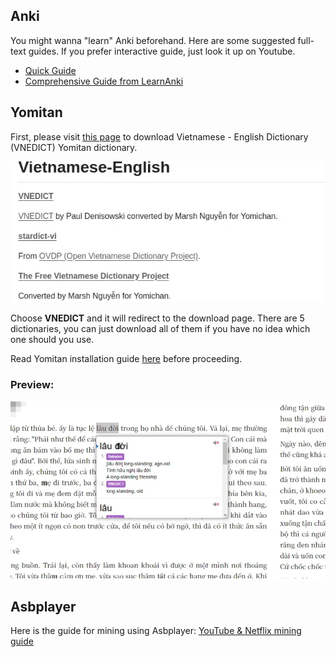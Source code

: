 ## Anki

You might wanna "learn" Anki beforehand. Here are some suggested full-text guides. If you prefer interactive guide, just look it up on Youtube.

- [Quick Guide](https://learnjapanese.moe/routine/#stage-learning-kanji-and-new-words-using-anki-for-the-first-time)
- [Comprehensive Guide from LearnAnki](https://leananki.com/how-to-use-anki-tutorial/)

## Yomitan

First, please visit [this page](https://github.com/MarvNC/yomichan-dictionaries?tab=readme-ov-file#vietnamese-english) to download Vietnamese - English Dictionary (VNEDICT) Yomitan dictionary.

![viet-eng-dictionary](./Image/vie-eng-dictionary.webp)

Choose **VNEDICT** and it will redirect to the download page. There are 5 dictionaries, you can just download all of them if you have no idea which one should you use.

Read Yomitan installation guide [here](https://learnjapanese.moe/yomichan/) before proceeding.

### Preview:
![viet-english-dictionary](./previews/guides/reading/08.webp)

## Asbplayer

Here is the guide for mining using Asbplayer: [YouTube & Netflix mining guide](https://soyuz18.notion.site/Sentence-mining-from-Netflix-and-YouTube-with-asbplayer-83a03590cd8349ba81ca10340645b565)
